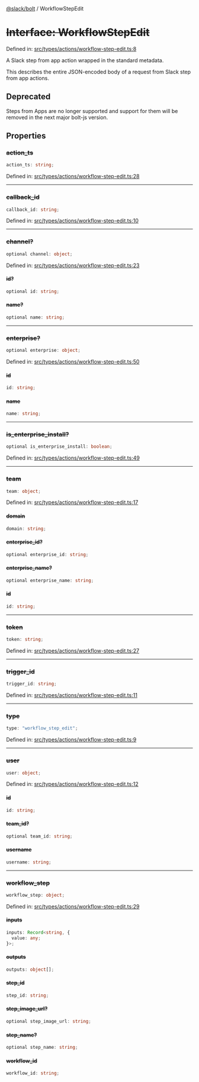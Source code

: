 [@slack/bolt](../index.md) / WorkflowStepEdit

# ~~Interface: WorkflowStepEdit~~

Defined in: [src/types/actions/workflow-step-edit.ts:8](https://github.com/slackapi/bolt-js/blob/main/src/types/actions/workflow-step-edit.ts#L8)

A Slack step from app action wrapped in the standard metadata.

This describes the entire JSON-encoded body of a request from Slack step from app actions.

## Deprecated

Steps from Apps are no longer supported and support for them will be removed in the next major bolt-js
version.

## Properties

### ~~action\_ts~~

```ts
action_ts: string;
```

Defined in: [src/types/actions/workflow-step-edit.ts:28](https://github.com/slackapi/bolt-js/blob/main/src/types/actions/workflow-step-edit.ts#L28)

***

### ~~callback\_id~~

```ts
callback_id: string;
```

Defined in: [src/types/actions/workflow-step-edit.ts:10](https://github.com/slackapi/bolt-js/blob/main/src/types/actions/workflow-step-edit.ts#L10)

***

### ~~channel?~~

```ts
optional channel: object;
```

Defined in: [src/types/actions/workflow-step-edit.ts:23](https://github.com/slackapi/bolt-js/blob/main/src/types/actions/workflow-step-edit.ts#L23)

#### ~~id?~~

```ts
optional id: string;
```

#### ~~name?~~

```ts
optional name: string;
```

***

### ~~enterprise?~~

```ts
optional enterprise: object;
```

Defined in: [src/types/actions/workflow-step-edit.ts:50](https://github.com/slackapi/bolt-js/blob/main/src/types/actions/workflow-step-edit.ts#L50)

#### ~~id~~

```ts
id: string;
```

#### ~~name~~

```ts
name: string;
```

***

### ~~is\_enterprise\_install?~~

```ts
optional is_enterprise_install: boolean;
```

Defined in: [src/types/actions/workflow-step-edit.ts:49](https://github.com/slackapi/bolt-js/blob/main/src/types/actions/workflow-step-edit.ts#L49)

***

### ~~team~~

```ts
team: object;
```

Defined in: [src/types/actions/workflow-step-edit.ts:17](https://github.com/slackapi/bolt-js/blob/main/src/types/actions/workflow-step-edit.ts#L17)

#### ~~domain~~

```ts
domain: string;
```

#### ~~enterprise\_id?~~

```ts
optional enterprise_id: string;
```

#### ~~enterprise\_name?~~

```ts
optional enterprise_name: string;
```

#### ~~id~~

```ts
id: string;
```

***

### ~~token~~

```ts
token: string;
```

Defined in: [src/types/actions/workflow-step-edit.ts:27](https://github.com/slackapi/bolt-js/blob/main/src/types/actions/workflow-step-edit.ts#L27)

***

### ~~trigger\_id~~

```ts
trigger_id: string;
```

Defined in: [src/types/actions/workflow-step-edit.ts:11](https://github.com/slackapi/bolt-js/blob/main/src/types/actions/workflow-step-edit.ts#L11)

***

### ~~type~~

```ts
type: "workflow_step_edit";
```

Defined in: [src/types/actions/workflow-step-edit.ts:9](https://github.com/slackapi/bolt-js/blob/main/src/types/actions/workflow-step-edit.ts#L9)

***

### ~~user~~

```ts
user: object;
```

Defined in: [src/types/actions/workflow-step-edit.ts:12](https://github.com/slackapi/bolt-js/blob/main/src/types/actions/workflow-step-edit.ts#L12)

#### ~~id~~

```ts
id: string;
```

#### ~~team\_id?~~

```ts
optional team_id: string;
```

#### ~~username~~

```ts
username: string;
```

***

### ~~workflow\_step~~

```ts
workflow_step: object;
```

Defined in: [src/types/actions/workflow-step-edit.ts:29](https://github.com/slackapi/bolt-js/blob/main/src/types/actions/workflow-step-edit.ts#L29)

#### ~~inputs~~

```ts
inputs: Record<string, {
  value: any;
}>;
```

#### ~~outputs~~

```ts
outputs: object[];
```

#### ~~step\_id~~

```ts
step_id: string;
```

#### ~~step\_image\_url?~~

```ts
optional step_image_url: string;
```

#### ~~step\_name?~~

```ts
optional step_name: string;
```

#### ~~workflow\_id~~

```ts
workflow_id: string;
```

